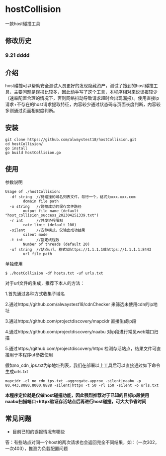 # hostCollision

一款host碰撞工具
## 修改历史

### 9.21 dddd

## 介绍

host碰撞可以帮助安全测试人员更好的发现隐藏资产，测试了搜到的host碰撞工具，主要问题是误报比较多，因此动手写了这个工具，本程序相对来说误报较少（速率配置合理的情况下，否则网络抖动导致请求超时会出现漏报）。使用直接ip请求+不存在的host请求提取特征，内容较少通过状态码与页面长度判断，内容较多则通过页面相似度判断。

## 安装

```
git clone https://github.com/alwaystest18/hostCollision.git
cd hostCollision/
go install
go build hostCollision.go
```

## 使用

参数说明

```
Usage of ./hostCollision:
  -df string  //待碰撞的域名列表文件，每行一个，格式为xxx.xxx.com
        domain file path
  -o string   //碰撞成功的保存文件路径
        output file name (default "host_collision_success_202304251339.txt")
  -r int      //并发协程限制
        rate limit (default 100)
  -silent     //安静模式，仅输出成功结果
        silent mode
  -t int      //指定线程数
        Number of threads (default 20)
  -uf string  //站点url，格式如https://1.1.1.1或https://1.1.1.1:8443
        url file path
```

单独使用

```
$ ./hostCollision -df hosts.txt -uf urls.txt 
```

对于url文件的生成，推荐下本人的方法：

1.首先通过各种方式收集子域名

2.通过https://github.com/alwaystest18/cdnChecker 来筛选未使用cdn的ip地址

3.通过https://github.com/projectdiscovery/mapcidr 直接生成ip段

4.通过https://github.com/projectdiscovery/naabu 对ip段进行常见web端口扫描

5.通过https://github.com/projectdiscovery/httpx 检测存活站点，结果文件可直接用于本程序uf参数使用

假如no_cdn_ips.txt为ip地址列表，我们在部署以上工具后可以直接通过如下命令生成urls.txt

```
mapcidr -cl no_cdn_ips.txt -aggregate-approx -silent|naabu -p 80,443,8080,8000,8888 -silent|httpx -t 50 -rl 150 -silent -o urls.txt
```

**本程序定位就是仅做host碰撞功能，因此强烈推荐对于已知的目标ip段使用naabu扫描端口+httpx验证存活站点后再进行host碰撞，可大大节省时间**

## 常见问题

- 目前已知的误报情况有哪些

答：有些站点对同一个host的两次请求也会返回完全不同结果，如：（一次302，一次403），推测为负载配置问题
